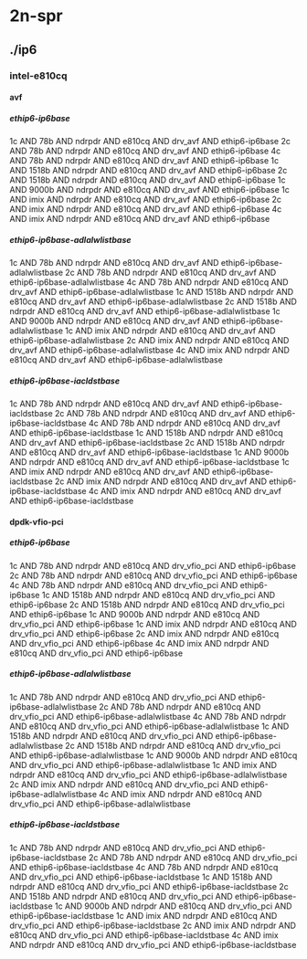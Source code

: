 # 2n-spr
## ./ip6
### intel-e810cq
#### avf
##### ethip6-ip6base
1c AND 78b AND ndrpdr AND e810cq AND drv_avf AND ethip6-ip6base
2c AND 78b AND ndrpdr AND e810cq AND drv_avf AND ethip6-ip6base
4c AND 78b AND ndrpdr AND e810cq AND drv_avf AND ethip6-ip6base
1c AND 1518b AND ndrpdr AND e810cq AND drv_avf AND ethip6-ip6base
2c AND 1518b AND ndrpdr AND e810cq AND drv_avf AND ethip6-ip6base
1c AND 9000b AND ndrpdr AND e810cq AND drv_avf AND ethip6-ip6base
1c AND imix AND ndrpdr AND e810cq AND drv_avf AND ethip6-ip6base
2c AND imix AND ndrpdr AND e810cq AND drv_avf AND ethip6-ip6base
4c AND imix AND ndrpdr AND e810cq AND drv_avf AND ethip6-ip6base
##### ethip6-ip6base-adlalwlistbase
1c AND 78b AND ndrpdr AND e810cq AND drv_avf AND ethip6-ip6base-adlalwlistbase
2c AND 78b AND ndrpdr AND e810cq AND drv_avf AND ethip6-ip6base-adlalwlistbase
4c AND 78b AND ndrpdr AND e810cq AND drv_avf AND ethip6-ip6base-adlalwlistbase
1c AND 1518b AND ndrpdr AND e810cq AND drv_avf AND ethip6-ip6base-adlalwlistbase
2c AND 1518b AND ndrpdr AND e810cq AND drv_avf AND ethip6-ip6base-adlalwlistbase
1c AND 9000b AND ndrpdr AND e810cq AND drv_avf AND ethip6-ip6base-adlalwlistbase
1c AND imix AND ndrpdr AND e810cq AND drv_avf AND ethip6-ip6base-adlalwlistbase
2c AND imix AND ndrpdr AND e810cq AND drv_avf AND ethip6-ip6base-adlalwlistbase
4c AND imix AND ndrpdr AND e810cq AND drv_avf AND ethip6-ip6base-adlalwlistbase
##### ethip6-ip6base-iacldstbase
1c AND 78b AND ndrpdr AND e810cq AND drv_avf AND ethip6-ip6base-iacldstbase
2c AND 78b AND ndrpdr AND e810cq AND drv_avf AND ethip6-ip6base-iacldstbase
4c AND 78b AND ndrpdr AND e810cq AND drv_avf AND ethip6-ip6base-iacldstbase
1c AND 1518b AND ndrpdr AND e810cq AND drv_avf AND ethip6-ip6base-iacldstbase
2c AND 1518b AND ndrpdr AND e810cq AND drv_avf AND ethip6-ip6base-iacldstbase
1c AND 9000b AND ndrpdr AND e810cq AND drv_avf AND ethip6-ip6base-iacldstbase
1c AND imix AND ndrpdr AND e810cq AND drv_avf AND ethip6-ip6base-iacldstbase
2c AND imix AND ndrpdr AND e810cq AND drv_avf AND ethip6-ip6base-iacldstbase
4c AND imix AND ndrpdr AND e810cq AND drv_avf AND ethip6-ip6base-iacldstbase
#### dpdk-vfio-pci
##### ethip6-ip6base
1c AND 78b AND ndrpdr AND e810cq AND drv_vfio_pci AND ethip6-ip6base
2c AND 78b AND ndrpdr AND e810cq AND drv_vfio_pci AND ethip6-ip6base
4c AND 78b AND ndrpdr AND e810cq AND drv_vfio_pci AND ethip6-ip6base
1c AND 1518b AND ndrpdr AND e810cq AND drv_vfio_pci AND ethip6-ip6base
2c AND 1518b AND ndrpdr AND e810cq AND drv_vfio_pci AND ethip6-ip6base
1c AND 9000b AND ndrpdr AND e810cq AND drv_vfio_pci AND ethip6-ip6base
1c AND imix AND ndrpdr AND e810cq AND drv_vfio_pci AND ethip6-ip6base
2c AND imix AND ndrpdr AND e810cq AND drv_vfio_pci AND ethip6-ip6base
4c AND imix AND ndrpdr AND e810cq AND drv_vfio_pci AND ethip6-ip6base
##### ethip6-ip6base-adlalwlistbase
1c AND 78b AND ndrpdr AND e810cq AND drv_vfio_pci AND ethip6-ip6base-adlalwlistbase
2c AND 78b AND ndrpdr AND e810cq AND drv_vfio_pci AND ethip6-ip6base-adlalwlistbase
4c AND 78b AND ndrpdr AND e810cq AND drv_vfio_pci AND ethip6-ip6base-adlalwlistbase
1c AND 1518b AND ndrpdr AND e810cq AND drv_vfio_pci AND ethip6-ip6base-adlalwlistbase
2c AND 1518b AND ndrpdr AND e810cq AND drv_vfio_pci AND ethip6-ip6base-adlalwlistbase
1c AND 9000b AND ndrpdr AND e810cq AND drv_vfio_pci AND ethip6-ip6base-adlalwlistbase
1c AND imix AND ndrpdr AND e810cq AND drv_vfio_pci AND ethip6-ip6base-adlalwlistbase
2c AND imix AND ndrpdr AND e810cq AND drv_vfio_pci AND ethip6-ip6base-adlalwlistbase
4c AND imix AND ndrpdr AND e810cq AND drv_vfio_pci AND ethip6-ip6base-adlalwlistbase
##### ethip6-ip6base-iacldstbase
1c AND 78b AND ndrpdr AND e810cq AND drv_vfio_pci AND ethip6-ip6base-iacldstbase
2c AND 78b AND ndrpdr AND e810cq AND drv_vfio_pci AND ethip6-ip6base-iacldstbase
4c AND 78b AND ndrpdr AND e810cq AND drv_vfio_pci AND ethip6-ip6base-iacldstbase
1c AND 1518b AND ndrpdr AND e810cq AND drv_vfio_pci AND ethip6-ip6base-iacldstbase
2c AND 1518b AND ndrpdr AND e810cq AND drv_vfio_pci AND ethip6-ip6base-iacldstbase
1c AND 9000b AND ndrpdr AND e810cq AND drv_vfio_pci AND ethip6-ip6base-iacldstbase
1c AND imix AND ndrpdr AND e810cq AND drv_vfio_pci AND ethip6-ip6base-iacldstbase
2c AND imix AND ndrpdr AND e810cq AND drv_vfio_pci AND ethip6-ip6base-iacldstbase
4c AND imix AND ndrpdr AND e810cq AND drv_vfio_pci AND ethip6-ip6base-iacldstbase
